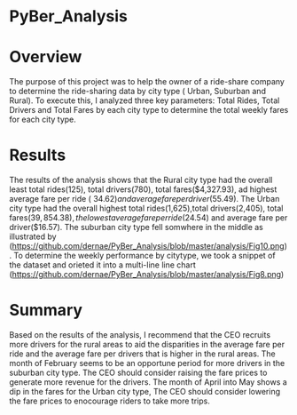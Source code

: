 # PyBer_Analysis

# Overview 

The purpose of this project was to help the owner of a ride-share company to determine the ride-sharing data 
by city type ( Urban, Suburban and Rural). To execute this, I analyzed three key parameters: Total Rides,
Total Drivers and Total Fares by each city type to determine the total weekly fares for each city type.


# Results 
The results of the analysis shows that the Rural city type had the overall least total rides(125),
total drivers(780), total fares($4,327.93), ad highest average fare per ride ( $34.62) and average fare per
driver($55.49). The Urban city type had the overall highest total rides(1,625),total drivers(2,405), total
fares($39,854.38), the lowest average fare per ride ($24.54) and average fare per driver($16.57). The suburban
city type fell somwhere in the middle as illustrated by (https://github.com/dernae/PyBer_Analysis/blob/master/analysis/Fig10.png).
To determine the weekly performance by citytype, we took a snippet of the dataset and orieted it into a multi-line line chart (https://github.com/dernae/PyBer_Analysis/blob/master/analysis/Fig8.png)


# Summary

Based on the results of the analysis, I recommend that the CEO recruits more drivers for the rural areas to aid 
the disparities in the average fare per ride and the average fare per drivers that is higher in the rural areas. 
The month of February seems to be an opportune period for more drivers in the suburban city type. The CEO 
should consider raising the fare prices to generate more revenue for the drivers. The month of April into May 
shows a dip in the fares for the Urban city type, The CEO should consider lowering the fare prices to enocourage 
riders to take more trips.
